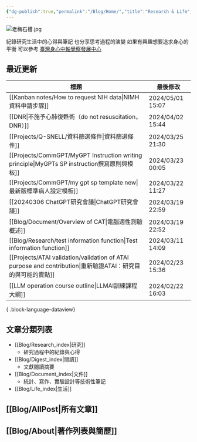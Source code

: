 ```yaml
---
{"dg-publish":true,"permalink":"/Blog/Home/","title":"Research & Life","contentClasses":"cards list-cards","tags":["blog","gardenEntry","gardenEntry"],"created":"2023-02-16T00:00:00.000Z","updated":"2024-04-11T15:13"}
---
```



![老梅石槽.jpg](/img/user/Blog/images/%E8%80%81%E6%A2%85%E7%9F%B3%E6%A7%BD.jpg)

紀錄研究生活中的心得與筆記
也分享思考過程的演變
如果有興趣想要追求身心的平衡
可以參考 [臺灣身心中軸覺察發展中心](https://bmaa.tw)

## 最近更新

| 標題                                                                                               | 最後修改              |
| ------------------------------------------------------------------------------------------------ | ----------------- |
| [[Kanban notes/How to request NIH data\|NIMH資料申請步驟]]                                          | 2024/05/01  15:07 |
| [[DNR\|不施予心肺復甦術（do not resuscitation，DNR）]]                                                   | 2024/04/02  15:44 |
| [[Projects/Q-SNELL/資料篩選條件\|資料篩選條件]]                                                           | 2024/03/25  21:30 |
| [[Projects/CommGPT/MyGPT Instruction writing principle\|MyGPTs SP instruction撰寫原則與模板]]        | 2024/03/23  00:05 |
| [[Projects/CommGPT/my gpt sp template new\|最新版標準病人設定模板]]                                      | 2024/03/22  11:27 |
| [[20240306 ChatGPT研究會議\|ChatGPT研究會議]]                                                         | 2024/03/19  22:59 |
| [[Blog/Document/Overview of CAT\|電腦適性測驗概述]]                                                   | 2024/03/19  22:52 |
| [[Blog/Research/test information function\|Test information function]]                        | 2024/03/11  14:09 |
| [[Projects/ATAI validation/validation of ATAI purpose and contribution\|重新驗證ATAI：研究目的與可能的賣點]] | 2024/02/23  15:36 |
| [[LLM operation course outline\|LLMAI訓練課程大綱]]                                                 | 2024/02/22  16:03 |

{ .block-language-dataview}

## 文章分類列表

- [[Blog/Research_index\|研究]]
    - 研究過程中的紀錄與心得
- [[Blog/Digest_index\|閱讀]]
    - 文獻閱讀摘要
- [[Blog/Document_index\|文件]]
    - 統計、寫作、實驗設計等技術性筆記
- [[Blog/Life_index\|生活]]

## [[Blog/AllPost\|所有文章]]

## [[Blog/About\|著作列表與簡歷]]
